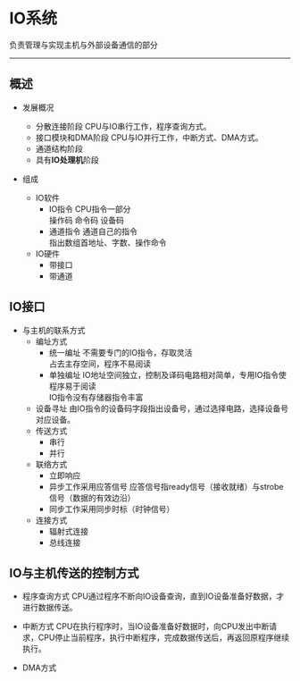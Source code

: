 # IO系统

负责管理与实现主机与外部设备通信的部分

***

## 概述

* 发展概况
  * 分散连接阶段
    CPU与IO串行工作，程序查询方式。
  * 接口模块和DMA阶段
    CPU与IO并行工作，中断方式、DMA方式。
  * 通道结构阶段
  * 具有**IO处理机**阶段

* 组成
  * IO软件
    * IO指令
      CPU指令一部分<br>操作码 命令码 设备码
    * 通道指令
      通道自己的指令<br>指出数组首地址、字数、操作命令
  * IO硬件
    * 带接口
    * 带通道

## IO接口

* 与主机的联系方式
  * 编址方式
    * 统一编址
      不需要专门的IO指令，存取灵活<br>占去主存空间，程序不易阅读
    * 单独编址
      IO地址空间独立，控制及译码电路相对简单，专用IO指令使程序易于阅读<br>IO指令没有存储器指令丰富
  * 设备寻址
    由IO指令的设备码字段指出设备号，通过选择电路，选择设备号对应设备。
  * 传送方式
    * 串行
    * 并行
  * 联络方式
    * 立即响应
    * 异步工作采用应答信号
      应答信号指ready信号（接收就绪）与strobe信号（数据的有效边沿）
    * 同步工作采用同步时标（时钟信号）
  * 连接方式
    * 辐射式连接
    * 总线连接

## IO与主机传送的控制方式

* 程序查询方式
  CPU通过程序不断向IO设备查询，直到IO设备准备好数据，才进行数据传送。

* 中断方式
  CPU在执行程序时，当IO设备准备好数据时，向CPU发出中断请求，CPU停止当前程序，执行中断程序，完成数据传送后，再返回原程序继续执行。

* DMA方式
  
